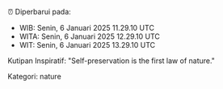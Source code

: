 ⏰ Diperbarui pada:
- WIB: Senin, 6 Januari 2025 11.29.10 UTC
- WITA: Senin, 6 Januari 2025 12.29.10 UTC
- WIT: Senin, 6 Januari 2025 13.29.10 UTC

Kutipan Inspiratif:
"Self-preservation is the first law of nature."


Kategori: nature

